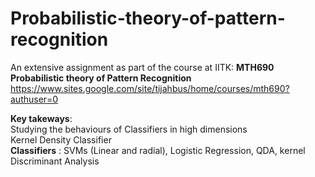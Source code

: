 # Probabilistic-theory-of-pattern-recognition
An extensive assignment as part of the course at IITK:  __MTH690 Probabilistic theory of Pattern Recognition__ https://www.sites.google.com/site/tijahbus/home/courses/mth690?authuser=0


__Key takeways__: \
Studying the behaviours of Classifiers in high dimensions\
Kernel Density Classifier \
__Classifiers__ : SVMs (Linear and radial), Logistic Regression, QDA, kernel Discriminant Analysis 
